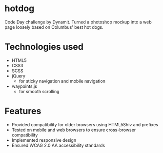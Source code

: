 # hotdog
Code Day challenge by Dynamit. Turned a photoshop mockup into a web page loosely based on Columbus' best hot dogs.


# Technologies used

- HTML5
- CSS3
- SCSS
- jQuery
  - for sticky navigation and mobile navigation
- waypoints.js
  - for smooth scrolling


# Features

- Provided compatibility for older browsers using HTML5Shiv and prefixes
- Tested on mobile and web browsers to ensure cross-browser compatibility
- Implemented responsive design
- Ensured WCAG 2.0 AA accessibility standards
